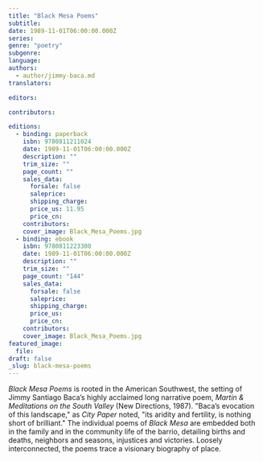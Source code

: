 ```yaml
---
title: "Black Mesa Poems"
subtitle:
date: 1989-11-01T06:00:00.000Z
series:
genre: "poetry"
subgenre:
language:
authors:
  - author/jimmy-baca.md
translators:

editors:

contributors:

editions:
  - binding: paperback
    isbn: 9780811211024
    date: 1989-11-01T06:00:00.000Z
    description: ""
    trim_size: ""
    page_count: ""
    sales_data:
      forsale: false
      saleprice:
      shipping_charge:
      price_us: 11.95
      price_cn:
    contributors:
    cover_image: Black_Mesa_Poems.jpg
  - binding: ebook
    isbn: 9780811223300
    date: 1989-11-01T06:00:00.000Z
    description: ""
    trim_size: ""
    page_count: "144"
    sales_data:
      forsale: false
      saleprice:
      shipping_charge:
      price_us:
      price_cn:
    contributors:
    cover_image: Black_Mesa_Poems.jpg
featured_image:
  file:
draft: false
_slug: black-mesa-poems
---
```


_Black Mesa Poems_ is rooted in the American Southwest, the setting of Jimmy Santiago Baca’s highly acclaimed long narrative poem, _Martin & Meditations on the South Valley_ (New Directions, 1987). "Baca’s evocation of this landscape," as _City Paper_ noted, "its aridity and fertility, is nothing short of brilliant." The individual poems of _Black Mesa_ are embedded both in the family and in the community life of the barrio, detailing births and deaths, neighbors and seasons, injustices and victories. Loosely interconnected, the poems trace a visionary biography of place.

